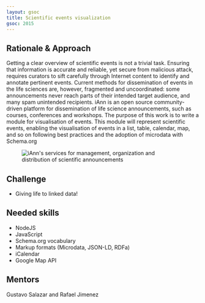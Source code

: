 ```yaml
---
layout: gsoc 
title: Scientific events visualization
gsoc: 2015
---
```


Rationale & Approach
-------------------

Getting a clear overview of scientific events is not a trivial task. Ensuring that information is accurate and reliable, yet secure from malicious attack, requires curators to sift carefully through Internet content to identify and annotate pertinent events. Current methods for dissemination of events in the life sciences are, however, fragmented and uncoordinated: some announcements never reach parts of their intended target audience, and many spam unintended recipients. iAnn is an open source community-driven platform for dissemination of life science announcements, such as courses, conferences and workshops. The purpose of this work is to write a module for visualisation of events. This module will represent scientific events, enabling the visualisation of events in a list, table, calendar, map, and so on following best practices and the adoption of microdata with Schema.org


<figure>
	<img src="{{ site.baseurl }}gsoc/2015/img/iAnn_events.jpg" alt="iAnn's services for management, organization and distribution of scientific announcements" style="max-height: 500px; max-width: 90%">
</figure>

Challenge
---------

* Giving life to linked data!


Needed skills
------------

* NodeJS
* JavaScript
* Schema.org vocabulary
* Markup formats (Microdata, JSON-LD, RDFa)
* iCalendar
* Google Map API

Mentors
-------

Gustavo Salazar and Rafael Jimenez

